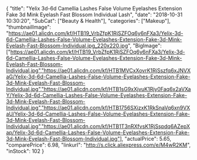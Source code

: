{
	"title": "Yelix 3d-6d Camellia Lashes False Volume Eyelashes Extension Fake 3d Mink Eyelash Fast Blossom Individual Lash",
	"date": "2018-10-31 10:30:20",
	"SubCat": ["Beauty & Health"],
	"categories": ["Makeup"],
	"thumbnailImage": "https://ae01.alicdn.com/kf/HTB19_VrbZfpK1RjSZFOq6y6nFXa3/Yelix-3d-6d-Camellia-Lashes-False-Volume-Eyelashes-Extension-Fake-3d-Mink-Eyelash-Fast-Blossom-Individual.jpg_220x220.jpg",
	"BigImage": ["https://ae01.alicdn.com/kf/HTB19_VrbZfpK1RjSZFOq6y6nFXa3/Yelix-3d-6d-Camellia-Lashes-False-Volume-Eyelashes-Extension-Fake-3d-Mink-Eyelash-Fast-Blossom-Individual.jpg","https://ae01.alicdn.com/kf/HTB1MVCxXovrK1RjSszfq6xJNVXaG/Yelix-3d-6d-Camellia-Lashes-False-Volume-Eyelashes-Extension-Fake-3d-Mink-Eyelash-Fast-Blossom-Individual.jpg","https://ae01.alicdn.com/kf/HTB1sG9xXjvuK1Rjy0Faq6x2aVXaY/Yelix-3d-6d-Camellia-Lashes-False-Volume-Eyelashes-Extension-Fake-3d-Mink-Eyelash-Fast-Blossom-Individual.jpg","https://ae01.alicdn.com/kf/HTB1756SXizxK1RkSnaVq6xn9VXaU/Yelix-3d-6d-Camellia-Lashes-False-Volume-Eyelashes-Extension-Fake-3d-Mink-Eyelash-Fast-Blossom-Individual.jpg","https://ae01.alicdn.com/kf/HTB1T3nRXfvsK1RjSspdq6AZepXap/Yelix-3d-6d-Camellia-Lashes-False-Volume-Eyelashes-Extension-Fake-3d-Mink-Eyelash-Fast-Blossom-Individual.jpg"],
	"actualPrice": 5.65,
	"comparePrice": 6.98,
	"linkurl": "http://s.click.aliexpress.com/e/M4wR2KM",
	"inStock": 102
}
